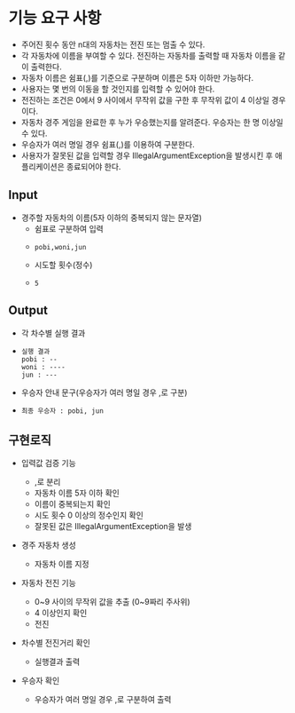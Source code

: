 # 기능 요구 사항
- 주어진 횟수 동안 n대의 자동차는 전진 또는 멈출 수 있다.
- 각 자동차에 이름을 부여할 수 있다. 전진하는 자동차를 출력할 때 자동차 이름을 같이 출력한다.
- 자동차 이름은 쉼표(,)를 기준으로 구분하며 이름은 5자 이하만 가능하다.
- 사용자는 몇 번의 이동을 할 것인지를 입력할 수 있어야 한다.
- 전진하는 조건은 0에서 9 사이에서 무작위 값을 구한 후 무작위 값이 4 이상일 경우이다.
- 자동차 경주 게임을 완료한 후 누가 우승했는지를 알려준다. 우승자는 한 명 이상일 수 있다.
- 우승자가 여러 명일 경우 쉼표(,)를 이용하여 구분한다.
- 사용자가 잘못된 값을 입력할 경우 IllegalArgumentException을 발생시킨 후 애플리케이션은 종료되어야 한다.

## Input
- 경주할 자동차의 이름(5자 이하의 중복되지 않는 문자열)
  - 쉼표로 구분하여 입력 
  -     pobi,woni,jun
  - 시도할 횟수(정수)
  -     5 

## Output
- 각 차수별 실행 결과
-     실행 결과
      pobi : -- 
      woni : ----
      jun : ---
- 우승자 안내 문구(우승자가 여러 명일 경우 ,로 구분)
-     최종 우승자 : pobi, jun

## 구현로직
- 입력값 검증 기능
  - ,로 분리
  - 자동차 이름 5자 이하 확인
  - 이름이 중복되는지 확인
  - 시도 횟수 0 이상의 정수인지 확인
  - 잘못된 값은 IllegalArgumentException을 발생

- 경주 자동차 생성
  - 자동차 이름 지정
- 자동차 전진 기능
  - 0~9 사이의 무작위 값을 추출 (0~9짜리 주사위)
  - 4 이상인지 확인
  - 전진
- 차수별 전진거리 확인
  - 실행결과 출력
- 우승자 확인
  - 우승자가 여러 명일 경우 ,로 구분하여 출력
